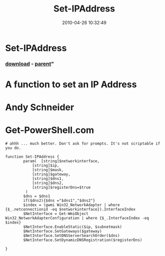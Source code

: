 ﻿---
pid:            1806
parent:         1794
children:       
poster:         teptep
title:          Set-IPAddress
date:           2010-04-26 10:32:49
format:         posh
---

# Set-IPAddress

### [download](1806.ps1) - [parent](1794.md)"

# A function to set an IP Address
# Andy Schneider
# Get-PowerShell.com

```posh
# ahhh ... much better. Don't ask for prompts. It's not scriptable if you do.

function Set-IPAddress {
		param(	[string]$networkinterface,
			[string]$ip,
			[string]$mask,
			[string]$gateway,
			[string]$dns1,
			[string]$dns2,
			[string]$registerDns=$true
		 )
		$dns = $dns1
		if($dns2){$dns ="$dns1","$dns2"}
		$index = (gwmi Win32_NetworkAdapter | where {$_.netconnectionid -eq $networkinterface}).InterfaceIndex
		$NetInterface = Get-WmiObject Win32_NetworkAdapterConfiguration | where {$_.InterfaceIndex -eq $index}
		$NetInterface.EnableStatic($ip, $subnetmask)
		$NetInterface.SetGateways($gateway)
		$NetInterface.SetDNSServerSearchOrder($dns)
		$NetInterface.SetDynamicDNSRegistration($registerDns)
		
}
```
